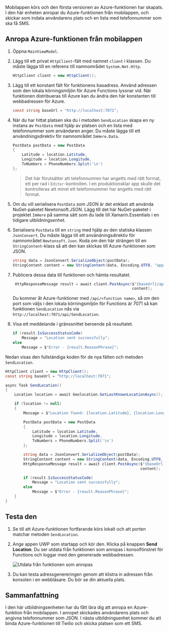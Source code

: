 Mobilappen körs och den första versionen av Azure-funktionen har skapats. I den här enheten anropar du Azure-funktionen från mobilappen, och skickar som indata användarens plats och en lista med telefonnummer som ska få SMS.

## <a name="calling-the-azure-function-from-the-mobile-app"></a>Anropa Azure-funktionen från mobilappen

1. Öppna `MainViewModel`.

2. Lägg till ett privat `HttpClient`-fält med namnet `client` i klassen. Du måste lägga till en referens till namnområdet `System.Net.Http`.

    ```cs
    HttpClient client = new HttpClient();
    ```

3. Lägg till ett konstant fält för funktionens basadress. Använd adressen som den lokala körningsmiljön för Azure Functions lyssnar vid. När funktionen distribueras till Azure kan du ändra den här konstanten till webbadressen för Azure.

    ```cs
    const string baseUrl = "http://localhost:7071";
    ```

4. När du har hittat platsen ska du i metoden `SendLocation` skapa en ny instans av `PostData` med hjälp av platsen och en lista med telefonnummer som användaren anger. Du måste lägga till ett användningsdirektiv för namnområdet `ImHere.Data`.

    ```cs
    PostData postData = new PostData
    {
        Latitude = location.Latitude,
        Longitude = location.Longitude,
        ToNumbers = PhoneNumbers.Split('\n')
    };
    ```

    > Det här förutsätter att telefonnumren har angetts med rätt format, ett per rad i `Editor`-kontrollen. I en produktionsklar app skulle det kontrolleras att minst ett telefonnummer har angetts med rätt format.

5. Om du vill serialisera `PostData` som JSON är det enklast att använda NuGet-paketet Newtonsoft.JSON. Lägg till det här NuGet-paketet i projektet `ImHere` på samma sätt som du lade till Xamarin.Essentials i en tidigare utbildningsenhet.

6. Serialisera `PostData` till en `string` med hjälp av den statiska klassen `JsonConvert`. Du måste lägga till ett användningsdirektiv för namnområdet `Newtonsoft.Json`. Koda om den här strängen till en `StringContent`-klass så att den kan skickas till Azure-funktionen som JSON.

    ```cs
    string data = JsonConvert.SerializeObject(postData);
    StringContent content = new StringContent(data, Encoding.UTF8, "application/json");
    ```

7. Publicera dessa data till funktionen och hämta resultatet.

   ```cs
    HttpResponseMessage result = await client.PostAsync($"{baseUrl}/api/SendLocation",
                                                        content);
   ```

   Du kommer åt Azure-funktioner med `/api/<function name>`, så om den port som väljs i den lokala körningsmiljön för Functions är 7071 så kan funktionen `SendLocation` nås via `http://localhost:7071/api/SendLocation`.

8. Visa ett meddelande i gränssnittet beroende på resultatet.

    ```cs
    if (result.IsSuccessStatusCode)
        Message = "Location sent successfully";
    else
        Message = $"Error - {result.ReasonPhrase}";
    ```

Nedan visas den fullständiga koden för de nya fälten och metoden `SendLocation`.

```cs
HttpClient client = new HttpClient();
const string baseUrl = "http://localhost:7071";

async Task SendLocation()
{
    Location location = await Geolocation.GetLastKnownLocationAsync();

    if (location != null)
    {
        Message = $"Location found: {location.Latitude}, {location.Longitude}.";

        PostData postData = new PostData
        {
            Latitude = location.Latitude,
            Longitude = location.Longitude,
            ToNumbers = PhoneNumbers.Split('\n')
        };

        string data = JsonConvert.SerializeObject(postData);
        StringContent content = new StringContent(data, Encoding.UTF8, "application/json");
        HttpResponseMessage result = await client.PostAsync($"{baseUrl}/api/SendLocation",
                                                            content);

        if (result.IsSuccessStatusCode)
            Message = "Location sent successfully";
        else
            Message = $"Error - {result.ReasonPhrase}";
    }
}
```

## <a name="testing-it-out"></a>Testa den

1. Se till att Azure-funktionen fortfarande körs lokalt och att porten matchar metoden `SendLocation`.

2. Ange appen UWP som startapp och kör den. Klicka på knappen **Send Location**. Du ser utdata från funktionen som anropas i konsolfönstret för Functions och loggar med den genererade webbadressen.

    ![Utdata från funktionen som anropas](../media/6-function-called.png)

3. Du kan testa adressgenereringen genom att klistra in adressen från konsolen i en webbläsare. Du bör se din aktuella plats.

## <a name="summary"></a>Sammanfattning

I den här utbildningsenheten har du fått lära dig att anropa en Azure-funktion från mobilappen. I anropet skickades användarens plats och angivna telefonnummer som JSON. I nästa utbildningsenhet kommer du att binda Azure-funktionen till Twilio och skicka platsen som ett SMS.